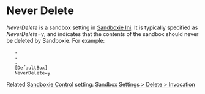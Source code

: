 # Never Delete

_NeverDelete_ is a sandbox setting in [Sandboxie Ini](SandboxieIni.md). It is typically specified as _NeverDelete=y_, and indicates that the contents of the sandbox should never be deleted by Sandboxie. For example:

```
   .
   .
   .
   [DefaultBox]
   NeverDelete=y
```

Related [Sandboxie Control](SandboxieControl.md) setting: [Sandbox Settings > Delete > Invocation](DeleteSettings.md#invocation)
